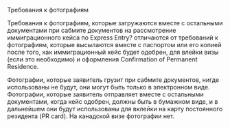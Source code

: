 Требования к фотографиям

Требования к фотографиям, которые загружаются вместе с остальными документами при сабмите документов на рассмотрение иммиграционного кейса по Express Entry? отличаются от требований к фотографиям, которые высылаются вместе с паспортом или его копией после того, как иммиграционный кейс будет одобрен, для влейки визы (если это необходимо) и оформления Confirmation of Permanent Residence. 

Фотографии, которые заявитель грузит при сабмите документов, нигде использованы не будут, они могут быть только в электронном виде. Фотографии, которые заявитель отправляет вместе с остальными документами, когда кейс одобрен, должны быть в бумажном виде, и в дальнейшем они будут использованы для вклейки на карту постоянного резидента (PR card). На канадской визе фотографии нет.

